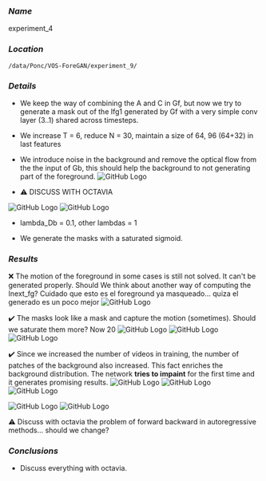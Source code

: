### **_Name_** 
experiment_4

### **_Location_** 
`/data/Ponc/VOS-ForeGAN/experiment_9/`

### **_Details_**
- We keep the way of combining the A and C in Gf, but now we try to generate a mask out of the Ifg1 generated by Gf with a very simple conv layer (3..1) shared across timesteps.
- We increase T = 6, reduce N = 30, maintain a size of 64, 96 (64+32) in last features
- We introduce noise in the background and remove the optical flow from the the input of Gb, this should help the background to not generating part of the foreground.
![GitHub Logo](/experiments/imgs/experiment_05/masked_bg_noise2.png)


- :warning: DISCUSS WITH OCTAVIA

![GitHub Logo](/experiments/imgs/experiment_05/img_warp_flowu_flowv.JPG)
![GitHub Logo](/experiments/imgs/experiment_05/problem_warps.gif)

- lambda_Db = 0.1, other lambdas = 1

- We generate the masks with a saturated sigmoid.

### **_Results_**

:x: The motion of the foreground in some cases is still not solved. It can't be generated properly. Should We think about another way of computing the Inext_fg? Cuidado que esto es el foreground ya masqueado... quiza el generado es un poco mejor
![GitHub Logo](/experiments/imgs/experiment_05/some_fg_example.png)

:heavy_check_mark: The masks look like a mask and capture the motion (sometimes). Should we saturate them more? Now 20
![GitHub Logo](/experiments/imgs/experiment_05/mask_break_gif.gif)
![GitHub Logo](/experiments/imgs/experiment_05/mask_camel_gif.gif)
![GitHub Logo](/experiments/imgs/experiment_05/mask_bmx_bumps_gif.gif)

:heavy_check_mark: Since we increased the number of videos in training, the number of patches of the background also increased. This fact enriches the background distribution. The network **tries to impaint** for the first time and it generates promising results.
![GitHub Logo](/experiments/imgs/experiment_05/bg_impainted_at_4_breakdance_nopeople.png)
![GitHub Logo](/experiments/imgs/experiment_05/bg_impainted_at_4_blackswan.png)
![GitHub Logo](/experiments/imgs/experiment_05/bg_impainted_at_4_bmxbumps.png)

![GitHub Logo](/experiments/imgs/experiment_05/bg_bmxbumps_gif.gif)
![GitHub Logo](/experiments/imgs/experiment_05/bg_break_gif.gif)

:warning: Discuss with octavia the problem of forward backward in autoregressive methods... should we change?

### **_Conclusions_**
- Discuss everything with octavia.